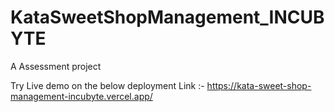 # KataSweetShopManagement_INCUBYTE
A Assessment project

Try Live demo on the below deployment Link :- https://kata-sweet-shop-management-incubyte.vercel.app/